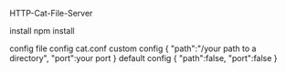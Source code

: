 HTTP-Cat-File-Server

install
npm install

config
 file config cat.conf
custom config
{
"path":"/your path to a directory",
"port":your port
}
default config
{
"path":false,
"port":false
}
